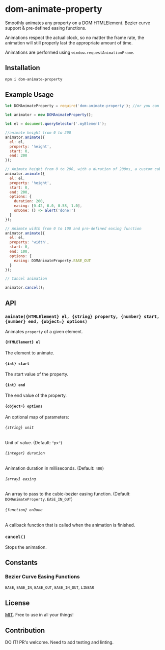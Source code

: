 # dom-animate-property
Smoothly animates any property on a DOM HTMLElement. Bezier curve support & pre-defined easing functions.

Animations respect the actual clock, so no matter the frame rate, the animation will still properly last the appropriate amount of time.

Animations are performed using `window.requestAnimationFrame`.

## Installation

```bash
npm i dom-animate-property
```

## Example Usage

```javascript
let DOMAnimateProperty = require('dom-animate-property'); //or you can use import, too

let animator = new DOMAnimateProperty();

let el = document.querySelector('.myElement');

//animate height from 0 to 200
animator.animate({
  el: el,
  property: 'height',
  start: 0,
  end: 200
});

// Animate height from 0 to 200, with a duration of 200ms, a custom cubic-bezier easing function, and callback
animator.animate({
  el: el,
  property: 'height',
  start: 0,
  end: 200,
  options: {
    duration: 200,
    easing: [0.42, 0.0, 0.58, 1.0],
    onDone: () => alert('done!')
  }
});

// Animate width from 0 to 100 and pre-defined easing function
animator.animate({
  el: el,
  property: 'width',
  start: 0,
  end: 100,
  options: {
    easing: DOMAnimateProperty.EASE_OUT
  }
});

// Cancel animation

animator.cancel();

```

## API

### `animate({HTMLElement} el, {string} property, {number} start, {number} end, {object=} options)`

Animates `property` of a given element.

#### `{HTMLElement} el`

The element to animate.

#### `{int} start`

The start value of the property.

#### `{int} end`

The end value of the property.

#### `{object=} options`

An optional map of parameters:

###### `{string} unit`

Unit of value. (Default: `"px"`)

###### `{integer} duration`

Animation duration in milliseconds. (Default: `400`)

###### `{array} easing`

An array to pass to the cubic-bezier easing function. (Default: `DOMAnimateProperty.EASE_IN_OUT`)

###### `{function} onDone`

A callback function that is called when the animation is finished.

### `cancel()`

Stops the animation.

## Constants

### Bezier Curve Easing Functions

`EASE`, `EASE_IN`, `EASE_OUT`, `EASE_IN_OUT`, `LINEAR`

## License

[MIT](https://github.com/mhweiner/mr-router/blob/master/LICENSE). Free to use in all your things!

## Contribution

DO IT! PR's welcome. Need to add testing and linting.